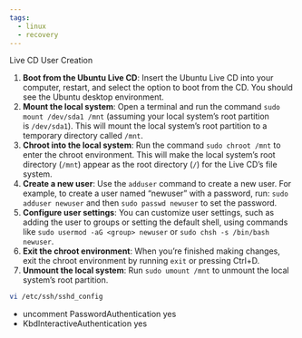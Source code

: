 ```yaml
---
tags:
  - linux
  - recovery
---
```


Live CD User Creation

1. **Boot from the Ubuntu Live CD**: Insert the Ubuntu Live CD into your computer, restart, and select the option to boot from the CD. You should see the Ubuntu desktop environment.
2. **Mount the local system**: Open a terminal and run the command `sudo mount /dev/sda1 /mnt` (assuming your local system’s root partition is `/dev/sda1`). This will mount the local system’s root partition to a temporary directory called `/mnt`.
3. **Chroot into the local system**: Run the command `sudo chroot /mnt` to enter the chroot environment. This will make the local system’s root directory (`/mnt`) appear as the root directory (`/`) for the Live CD’s file system.
4. **Create a new user**: Use the `adduser` command to create a new user. For example, to create a user named “newuser” with a password, run: `sudo adduser newuser` and then `sudo passwd newuser` to set the password.
5. **Configure user settings**: You can customize user settings, such as adding the user to groups or setting the default shell, using commands like `sudo usermod -aG <group> newuser` or `sudo chsh -s /bin/bash newuser`.
6. **Exit the chroot environment**: When you’re finished making changes, exit the chroot environment by running `exit` or pressing Ctrl+D.
7. **Unmount the local system**: Run `sudo umount /mnt` to unmount the local system’s root partition.

``` bash
vi /etc/ssh/sshd_config
```

- uncomment PasswordAuthentication yes
- KbdInteractiveAuthentication yes
